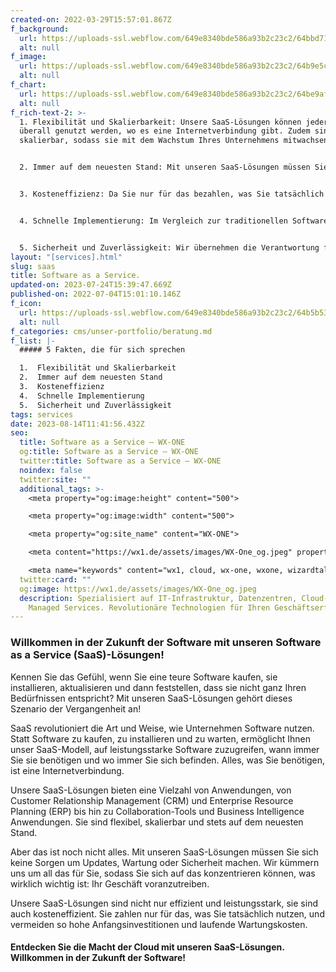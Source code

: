 ```yaml
---
created-on: 2022-03-29T15:57:01.867Z
f_background:
  url: https://uploads-ssl.webflow.com/649e8340bde586a93b2c23c2/64bbd71f4e8c886d0e4005f6_Saas4.png
  alt: null
f_image:
  url: https://uploads-ssl.webflow.com/649e8340bde586a93b2c23c2/64b9e5c9ea0a30cccb15f33e_5.png
  alt: null
f_chart:
  url: https://uploads-ssl.webflow.com/649e8340bde586a93b2c23c2/64be9afc5169c85c73c892b9_6.png
  alt: null
f_rich-text-2: >-
  1. Flexibilität und Skalierbarkeit: Unsere SaaS-Lösungen können jederzeit und
  überall genutzt werden, wo es eine Internetverbindung gibt. Zudem sind sie
  skalierbar, sodass sie mit dem Wachstum Ihres Unternehmens mitwachsen können.


  2. Immer auf dem neuesten Stand: Mit unseren SaaS-Lösungen müssen Sie sich keine Gedanken über Softwareupdates und -upgrades machen. Diese werden automatisch und regelmäßig von uns durchgeführt, sodass Sie stets Zugang zu den neuesten Funktionen und Sicherheitsupdates haben.


  3. Kosteneffizienz: Da Sie nur für das bezahlen, was Sie tatsächlich nutzen, können Sie mit unseren SaaS-Lösungen erhebliche Kosten sparen. Ferner entfallen die hohen Anfangsinvestitionen und laufenden Wartungskosten, die mit der traditionellen Softwarenutzung verbunden sind.


  4. Schnelle Implementierung: Im Vergleich zur traditionellen Software, die installiert und konfiguriert werden muss, sind unsere SaaS-Lösungen schnell und einfach zu implementieren. Dies bedeutet, dass Sie in kürzerer Zeit betriebsbereit sind.


  5. Sicherheit und Zuverlässigkeit: Wir übernehmen die Verantwortung für die Sicherheit und Wartung der Software. Dies sorgt für eine höhere Datensicherheit und minimiert das Risiko von Ausfällen und Datenverlusten.
layout: "[services].html"
slug: saas
title: Software as a Service.
updated-on: 2023-07-24T15:39:47.669Z
published-on: 2022-07-04T15:01:10.146Z
f_icon:
  url: https://uploads-ssl.webflow.com/649e8340bde586a93b2c23c2/64b5b532717ccca0cf13271b_ManagedServices2.png
  alt: null
f_categories: cms/unser-portfolio/beratung.md
f_list: |-
  ##### 5 Fakten, die für sich sprechen

  1.  Flexibilität und Skalierbarkeit
  2.  Immer auf dem neuesten Stand
  3.  Kosteneffizienz
  4.  Schnelle Implementierung
  5.  Sicherheit und Zuverlässigkeit
tags: services
date: 2023-08-14T11:41:56.432Z
seo:
  title: Software as a Service — WX-ONE
  og:title: Software as a Service — WX-ONE
  twitter:title: Software as a Service — WX-ONE
  noindex: false
  twitter:site: ""
  additional_tags: >-
    <meta property="og:image:height" content="500">

    <meta property="og:image:width" content="500">

    <meta property="og:site_name" content="WX-ONE">

    <meta content="https://wx1.de/assets/images/WX-One_og.jpeg" property="twitter:image">

    <meta name="keywords" content="wx1, cloud, wx-one, wxone, wizardtales, iaas, saas, paas, kubernetes, infrastructure, datacenter, csp">
  twitter:card: ""
  og:image: https://wx1.de/assets/images/WX-One_og.jpeg
  description: Spezialisiert auf IT-Infrastruktur, Datenzentren, Cloud- und
    Managed Services. Revolutionäre Technologien für Ihren Geschäftserfolg.
---
```


### **Willkommen in der Zukunft der Software mit unseren Software as a Service (SaaS)-Lösungen!**

Kennen Sie das Gefühl, wenn Sie eine teure Software kaufen, sie installieren, aktualisieren und dann feststellen, dass sie nicht ganz Ihren Bedürfnissen entspricht? Mit unseren SaaS-Lösungen gehört dieses Szenario der Vergangenheit an!

SaaS revolutioniert die Art und Weise, wie Unternehmen Software nutzen. Statt Software zu kaufen, zu installieren und zu warten, ermöglicht Ihnen unser SaaS-Modell, auf leistungsstarke Software zuzugreifen, wann immer Sie sie benötigen und wo immer Sie sich befinden. Alles, was Sie benötigen, ist eine Internetverbindung.

Unsere SaaS-Lösungen bieten eine Vielzahl von Anwendungen, von Customer Relationship Management (CRM) und Enterprise Resource Planning (ERP) bis hin zu Collaboration-Tools und Business Intelligence Anwendungen. Sie sind flexibel, skalierbar und stets auf dem neuesten Stand.

Aber das ist noch nicht alles. Mit unseren SaaS-Lösungen müssen Sie sich keine Sorgen um Updates, Wartung oder Sicherheit machen. Wir kümmern uns um all das für Sie, sodass Sie sich auf das konzentrieren können, was wirklich wichtig ist: Ihr Geschäft voranzutreiben.

Unsere SaaS-Lösungen sind nicht nur effizient und leistungsstark, sie sind auch kosteneffizient. Sie zahlen nur für das, was Sie tatsächlich nutzen, und vermeiden so hohe Anfangsinvestitionen und laufende Wartungskosten.

#### **Entdecken Sie die Macht der Cloud mit unseren SaaS-Lösungen. Willkommen in der Zukunft der Software!**
